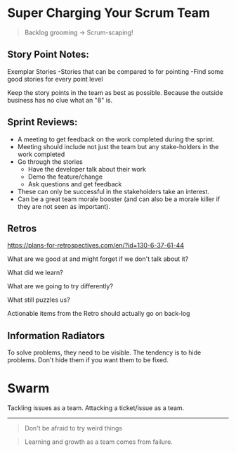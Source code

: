 # Super Charging Your Scrum Team


> Backlog grooming -> Scrum-scaping!


## Story Point Notes:

Exemplar Stories
    -Stories that can be compared to for pointing
    -Find some good stories for every point level
		
Keep the story points in the team as best as possible.  Because the outside business has no clue what an "8" is.
	
	
## Sprint Reviews:
	
- A meeting to get feedback on the work completed during the sprint.
- Meeting should include not just the team but any stake-holders in the work completed
- Go through the stories
    - Have the developer talk about their work
    - Demo the feature/change
    - Ask questions and get feedback
- These can only be successful in the stakeholders take an interest.  
- Can be a great team morale booster (and can also be a morale killer if they are not seen as important).

## Retros

https://plans-for-retrospectives.com/en/?id=130-6-37-61-44

What are we good at and might forget if we don't talk about it?

What did we learn?

What are we going to try differently?

What still puzzles us?

Actionable items from the Retro should actually go on back-log
	
## Information Radiators

To solve problems, they need to be visible.  The tendency is to hide problems.  Don't hide them if you want them to be fixed.
	
	
# Swarm

Tackling issues as a team.  Attacking a ticket/issue as a team.
	
---

> Don't be afraid to try weird things

> Learning and growth as a team comes from failure.
